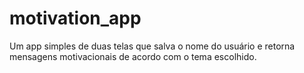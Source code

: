 # motivation_app
Um app simples de duas telas que salva o nome do usuário e retorna mensagens motivacionais de acordo com o tema escolhido.
